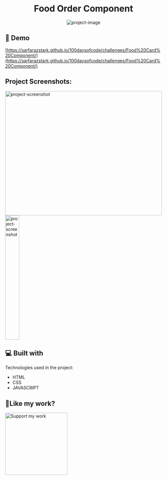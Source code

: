 <h1 align="center" id="title">Food Order Component</h1>

<p align="center"><img src="https://socialify.git.ci/sarfarazstark/100daysofcode/image?description=1&amp;font=Rokkitt&amp;name=1&amp;owner=1&amp;pattern=Circuit%20Board&amp;theme=Dark" alt="project-image"></p>

<h2>🚀 Demo</h2>

[https://sarfarazstark.github.io/100daysofcode/challenges/Food%20Card%20Component/](https://sarfarazstark.github.io/100daysofcode/challenges/Food%20Card%20Component/)

<h2>Project Screenshots:</h2>

<img src="https://raw.githubusercontent.com/sarfarazstark/100daysofcode/main/challenges/Food%20Card%20Component/images/%23024%20-%20'Food%20Order%20Component'%20-%20http.png" alt="project-screenshot" width="100%" height="400/">

<img src="https://raw.githubusercontent.com/sarfarazstark/100daysofcode/main/challenges/Food%20Card%20Component/images/%23026%20-%20'Food%20Order%20Component'%20-%20http_iphone13blue_portrait.png" alt="project-screenshot" width="30%" height="400/">

  
  
<h2>💻 Built with</h2>

Technologies used in the project:

*   HTML
*   CSS
*   JAVASCRIPT

<h2>💖Like my work?</h2>

<p><a href="https://www.buymeacoffee.com/SarfarazStark" target="_blank"><img src="https://raw.githubusercontent.com/sarfarazstark/100daysofcode/main/challenges/Food%20Card%20Component/images/bmc-button.png" alt="Support my work" width="200px" height="auto"></a></p>